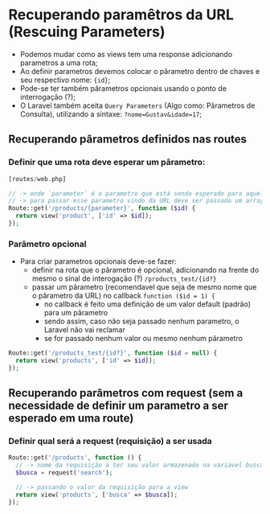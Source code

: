 # Recuperando paramêtros da URL (Rescuing Parameters)

- Podemos mudar como as views tem uma response adicionando parametros a uma rota;
- Ao definir parametros devemos colocar o pârametro dentro de chaves e seu respectivo nome: `{id}`;
- Pode-se ter também pârametros opcionais usando o ponto de interrogação (?);
- O Laravel também aceita `Query Parameters` (Algo como: Pârametros de Consulta), utilizando a sintaxe: `?nome=Gustav&idade=17`;


## Recuperando pârametros definidos nas routes

### Definir que uma rota deve esperar um pârametro:
```php
[routes/web.php]

// -> onde `parameter` é o parametro que está sendo esperado para aquela route
// -> para passar esse parametro vindo da URL deve ser passado um array com o nome do parametro e o seu valor
Route::get('/products/{parameter}', function ($id) {
  return view('product', ['id' => $id]);
});
```

### Parâmetro opcional
+ Para criar parametros opcionais deve-se fazer:
  - definir na rota que o pârametro é opcional, adicionando na frente do mesmo o sinal de interogação (?)
    `/products_test/{id?}`
  - passar um pârametro (recomendavel que seja de mesmo nome que o pârametro da URL) no callback
    `function ($id = 1) {`
      + no callback é feito uma definição de um valor default (padrão) para um pârametro
      + sendo assim, caso não seja passado nenhum parametro, o Laravel não vai reclamar 
      + se for passado nenhum valor ou mesmo nenhum pârametro

```php
Route::get('/products_test/{id?}', function ($id = null) {
  return view('products', ['id' => $id]);
});
```


## Recuperando parâmetros com request (sem a necessidade de definir um parametro a ser esperado em uma route)

### Definir qual será a request (requisição) a ser usada

```php
Route::get('/products', function () {
  // -> nome da requisição a ter seu valor armazenado na variavel busca
  $busca = request('search');

  // -> passando o valor da requisição para a view
  return view('products', ['busca' => $busca]);
});
```

